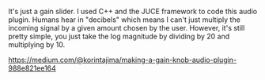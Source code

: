 It's just a gain slider. I used C++ and the JUCE framework to code this audio plugin.
Humans hear in "decibels" which means I can't just multiply the incoming signal by a given amount chosen by the user. However, it's still pretty simple, you just take the log magnitude by dividing by 20 and multiplying by 10.

https://medium.com/@korintajima/making-a-gain-knob-audio-plugin-988e821ee164
